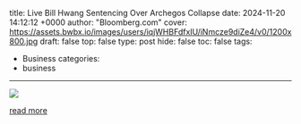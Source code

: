 title: Live Bill Hwang Sentencing Over Archegos Collapse
date: 2024-11-20 14:12:12 +0000
author: "Bloomberg.com"
cover: https://assets.bwbx.io/images/users/iqjWHBFdfxIU/iNmcze9diZe4/v0/1200x800.jpg
draft: false
top: false
type: post
hide: false
toc: false
tags:
  - Business
categories:
  - business
---

![](https://assets.bwbx.io/images/users/iqjWHBFdfxIU/iNmcze9diZe4/v0/1200x800.jpg)

[read more](https://www.bloomberg.com/news/live-blog/2024-11-20/bill-hwang-sentencing-over-archegos-collapse)
